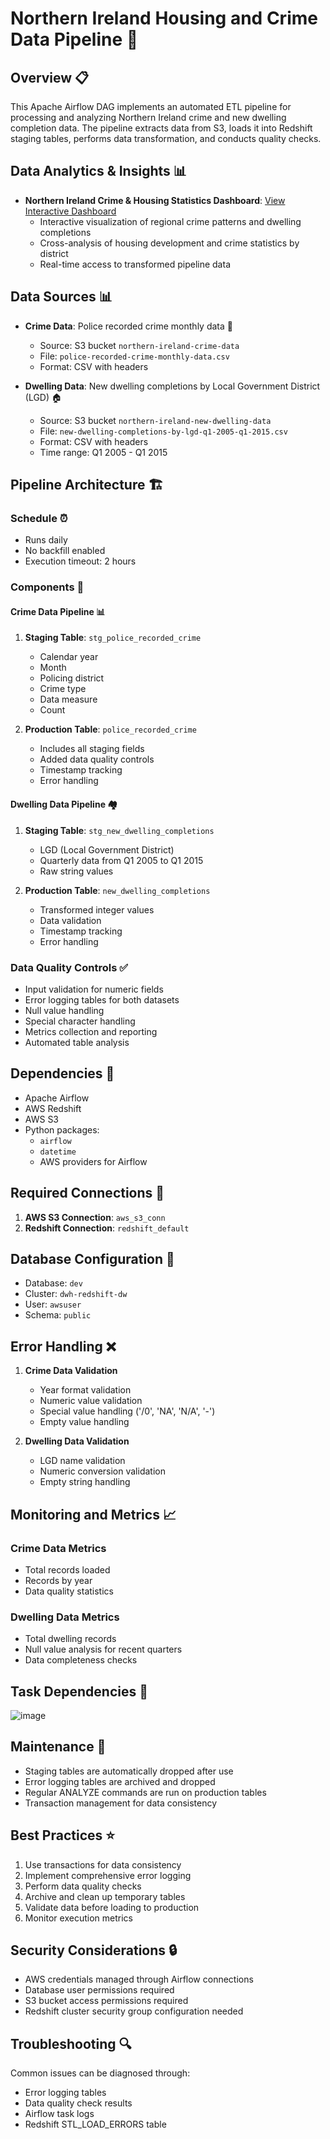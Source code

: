 # Northern Ireland Housing and Crime Data Pipeline 🏰

## Overview 📋
This Apache Airflow DAG implements an automated ETL pipeline for processing and analyzing Northern Ireland crime and new dwelling completion data. The pipeline extracts data from S3, loads it into Redshift staging tables, performs data transformation, and conducts quality checks.

## Data Analytics & Insights 📊
- **Northern Ireland Crime & Housing Statistics Dashboard**: [View Interactive Dashboard](https://lookerstudio.google.com/reporting/00d16ee0-71be-4de6-92df-f6739064cfd9/page/bxxPE#) 
  - Interactive visualization of regional crime patterns and dwelling completions
  - Cross-analysis of housing development and crime statistics by district
  - Real-time access to transformed pipeline data

## Data Sources 📊
- **Crime Data**: Police recorded crime monthly data 👮
  - Source: S3 bucket `northern-ireland-crime-data`
  - File: `police-recorded-crime-monthly-data.csv`
  - Format: CSV with headers

- **Dwelling Data**: New dwelling completions by Local Government District (LGD) 🏠
  - Source: S3 bucket `northern-ireland-new-dwelling-data`
  - File: `new-dwelling-completions-by-lgd-q1-2005-q1-2015.csv`
  - Format: CSV with headers
  - Time range: Q1 2005 - Q1 2015

## Pipeline Architecture 🏗️

### Schedule ⏰
- Runs daily
- No backfill enabled
- Execution timeout: 2 hours

### Components 🔧

#### Crime Data Pipeline 📊
1. **Staging Table**: `stg_police_recorded_crime`
   - Calendar year
   - Month
   - Policing district
   - Crime type
   - Data measure
   - Count

2. **Production Table**: `police_recorded_crime`
   - Includes all staging fields
   - Added data quality controls
   - Timestamp tracking
   - Error handling

#### Dwelling Data Pipeline 🏘️
1. **Staging Table**: `stg_new_dwelling_completions`
   - LGD (Local Government District)
   - Quarterly data from Q1 2005 to Q1 2015
   - Raw string values

2. **Production Table**: `new_dwelling_completions`
   - Transformed integer values
   - Data validation
   - Timestamp tracking
   - Error handling

### Data Quality Controls ✅
- Input validation for numeric fields
- Error logging tables for both datasets
- Null value handling
- Special character handling
- Metrics collection and reporting
- Automated table analysis

## Dependencies 🔗
- Apache Airflow
- AWS Redshift
- AWS S3
- Python packages:
  - `airflow`
  - `datetime`
  - AWS providers for Airflow

## Required Connections 🔌
1. **AWS S3 Connection**: `aws_s3_conn`
2. **Redshift Connection**: `redshift_default`

## Database Configuration 💾
- Database: `dev`
- Cluster: `dwh-redshift-dw`
- User: `awsuser`
- Schema: `public`

## Error Handling ❌
1. **Crime Data Validation**
   - Year format validation
   - Numeric value validation
   - Special value handling ('/0', 'NA', 'N/A', '-')
   - Empty value handling

2. **Dwelling Data Validation**
   - LGD name validation
   - Numeric conversion validation
   - Empty string handling

## Monitoring and Metrics 📈
### Crime Data Metrics
- Total records loaded
- Records by year
- Data quality statistics

### Dwelling Data Metrics
- Total dwelling records
- Null value analysis for recent quarters
- Data completeness checks

## Task Dependencies 🔄

![image](https://github.com/user-attachments/assets/837cb3d7-968d-4f58-b342-29e805053469)


## Maintenance 🔧
- Staging tables are automatically dropped after use
- Error logging tables are archived and dropped
- Regular ANALYZE commands are run on production tables
- Transaction management for data consistency

## Best Practices ⭐
1. Use transactions for data consistency
2. Implement comprehensive error logging
3. Perform data quality checks
4. Archive and clean up temporary tables
5. Validate data before loading to production
6. Monitor execution metrics

## Security Considerations 🔒
- AWS credentials managed through Airflow connections
- Database user permissions required
- S3 bucket access permissions required
- Redshift cluster security group configuration needed

## Troubleshooting 🔍
Common issues can be diagnosed through:
- Error logging tables
- Data quality check results
- Airflow task logs
- Redshift STL_LOAD_ERRORS table
